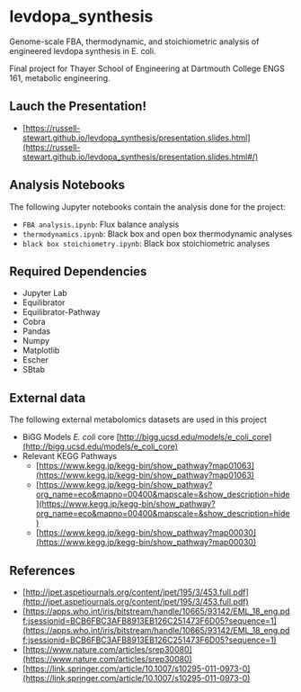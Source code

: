 # levdopa_synthesis
Genome-scale FBA, thermodynamic, and stoichiometric analysis of engineered levdopa synthesis in E. coli.

Final project for Thayer School of Engineering at Dartmouth College ENGS 161, metabolic engineering.

## Lauch the Presentation!

* [https://russell-stewart.github.io/levdopa_synthesis/presentation.slides.html](https://russell-stewart.github.io/levdopa_synthesis/presentation.slides.html#/)

## Analysis Notebooks

The following Jupyter notebooks contain the analysis done for the project:

* `FBA analysis.ipynb`: Flux balance analysis
* `thermodynamics.ipynb`: Black box and open box thermodynamic analyses
* `black box stoichiometry.ipynb`: Black box stoichiometric analyses

## Required Dependencies

* Jupyter Lab
* Equilibrator
* Equilibrator-Pathway
* Cobra
* Pandas
* Numpy
* Matplotlib
* Escher
* SBtab

## External data

The following external metabolomics datasets are used in this project

* BiGG Models _E. coli_ core [http://bigg.ucsd.edu/models/e_coli_core](http://bigg.ucsd.edu/models/e_coli_core)
* Relevant KEGG Pathways
  - [https://www.kegg.jp/kegg-bin/show_pathway?map01063](https://www.kegg.jp/kegg-bin/show_pathway?map01063)
  - [https://www.kegg.jp/kegg-bin/show_pathway?org_name=eco&mapno=00400&mapscale=&show_description=hide](https://www.kegg.jp/kegg-bin/show_pathway?org_name=eco&mapno=00400&mapscale=&show_description=hide)
  - [https://www.kegg.jp/kegg-bin/show_pathway?map00030](https://www.kegg.jp/kegg-bin/show_pathway?map00030)

## References

* [http://jpet.aspetjournals.org/content/jpet/195/3/453.full.pdf](http://jpet.aspetjournals.org/content/jpet/195/3/453.full.pdf)
* [https://apps.who.int/iris/bitstream/handle/10665/93142/EML_18_eng.pdf;jsessionid=BCB6FBC3AFB8913EB126C251473F6D05?sequence=1](https://apps.who.int/iris/bitstream/handle/10665/93142/EML_18_eng.pdf;jsessionid=BCB6FBC3AFB8913EB126C251473F6D05?sequence=1)
* [https://www.nature.com/articles/srep30080](https://www.nature.com/articles/srep30080)
* [https://link.springer.com/article/10.1007/s10295-011-0973-0](https://link.springer.com/article/10.1007/s10295-011-0973-0)
